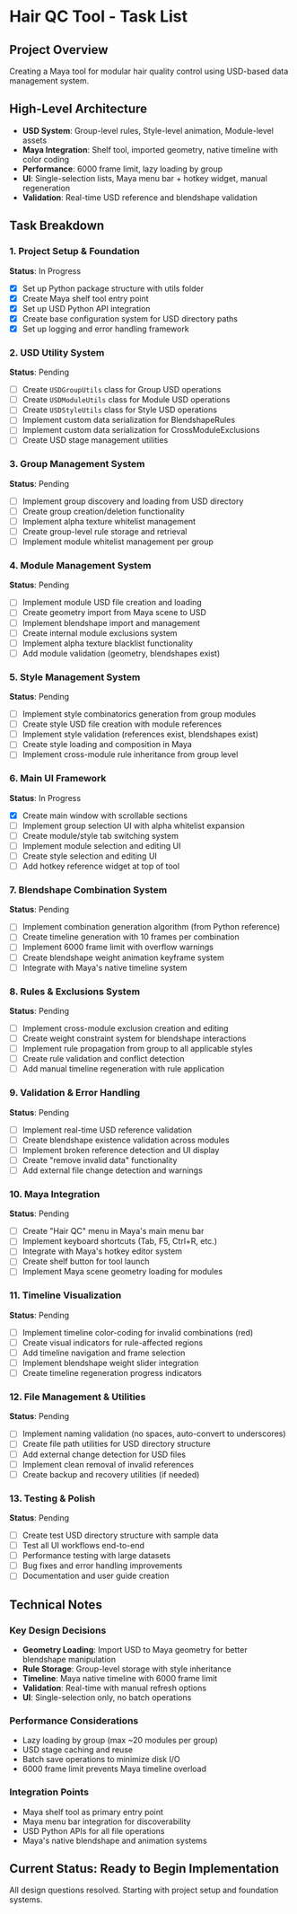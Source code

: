 # Hair QC Tool - Task List

## Project Overview
Creating a Maya tool for modular hair quality control using USD-based data management system.

## High-Level Architecture
- **USD System**: Group-level rules, Style-level animation, Module-level assets
- **Maya Integration**: Shelf tool, imported geometry, native timeline with color coding  
- **Performance**: 6000 frame limit, lazy loading by group
- **UI**: Single-selection lists, Maya menu bar + hotkey widget, manual regeneration
- **Validation**: Real-time USD reference and blendshape validation

## Task Breakdown

### 1. Project Setup & Foundation
**Status**: In Progress
- [x] Set up Python package structure with utils folder
- [x] Create Maya shelf tool entry point
- [x] Set up USD Python API integration
- [x] Create base configuration system for USD directory paths
- [x] Set up logging and error handling framework

### 2. USD Utility System
**Status**: Pending  
- [ ] Create `USDGroupUtils` class for Group USD operations
- [ ] Create `USDModuleUtils` class for Module USD operations  
- [ ] Create `USDStyleUtils` class for Style USD operations
- [ ] Implement custom data serialization for BlendshapeRules
- [ ] Implement custom data serialization for CrossModuleExclusions
- [ ] Create USD stage management utilities

### 3. Group Management System
**Status**: Pending
- [ ] Implement group discovery and loading from USD directory
- [ ] Create group creation/deletion functionality
- [ ] Implement alpha texture whitelist management
- [ ] Create group-level rule storage and retrieval
- [ ] Implement module whitelist management per group

### 4. Module Management System  
**Status**: Pending
- [ ] Implement module USD file creation and loading
- [ ] Create geometry import from Maya scene to USD
- [ ] Implement blendshape import and management
- [ ] Create internal module exclusions system
- [ ] Implement alpha texture blacklist functionality
- [ ] Add module validation (geometry, blendshapes exist)

### 5. Style Management System
**Status**: Pending
- [ ] Implement style combinatorics generation from group modules
- [ ] Create style USD file creation with module references  
- [ ] Implement style validation (references exist, blendshapes exist)
- [ ] Create style loading and composition in Maya
- [ ] Implement cross-module rule inheritance from group level

### 6. Main UI Framework
**Status**: In Progress
- [x] Create main window with scrollable sections
- [ ] Implement group selection UI with alpha whitelist expansion
- [ ] Create module/style tab switching system
- [ ] Implement module selection and editing UI
- [ ] Create style selection and editing UI
- [ ] Add hotkey reference widget at top of tool

### 7. Blendshape Combination System
**Status**: Pending
- [ ] Implement combination generation algorithm (from Python reference)
- [ ] Create timeline generation with 10 frames per combination
- [ ] Implement 6000 frame limit with overflow warnings
- [ ] Create blendshape weight animation keyframe system
- [ ] Integrate with Maya's native timeline system

### 8. Rules & Exclusions System
**Status**: Pending
- [ ] Implement cross-module exclusion creation and editing
- [ ] Create weight constraint system for blendshape interactions
- [ ] Implement rule propagation from group to all applicable styles
- [ ] Create rule validation and conflict detection
- [ ] Add manual timeline regeneration with rule application

### 9. Validation & Error Handling
**Status**: Pending
- [ ] Implement real-time USD reference validation
- [ ] Create blendshape existence validation across modules
- [ ] Implement broken reference detection and UI display
- [ ] Create "remove invalid data" functionality
- [ ] Add external file change detection and warnings

### 10. Maya Integration
**Status**: Pending
- [ ] Create "Hair QC" menu in Maya's main menu bar
- [ ] Implement keyboard shortcuts (Tab, F5, Ctrl+R, etc.)
- [ ] Integrate with Maya's hotkey editor system
- [ ] Create shelf button for tool launch
- [ ] Implement Maya scene geometry loading for modules

### 11. Timeline Visualization
**Status**: Pending
- [ ] Implement timeline color-coding for invalid combinations (red)
- [ ] Create visual indicators for rule-affected regions
- [ ] Add timeline navigation and frame selection
- [ ] Implement blendshape weight slider integration
- [ ] Create timeline regeneration progress indicators

### 12. File Management & Utilities
**Status**: Pending
- [ ] Implement naming validation (no spaces, auto-convert to underscores)
- [ ] Create file path utilities for USD directory structure
- [ ] Add external change detection for USD files
- [ ] Implement clean removal of invalid references
- [ ] Create backup and recovery utilities (if needed)

### 13. Testing & Polish
**Status**: Pending
- [ ] Create test USD directory structure with sample data
- [ ] Test all UI workflows end-to-end
- [ ] Performance testing with large datasets
- [ ] Bug fixes and error handling improvements
- [ ] Documentation and user guide creation

## Technical Notes

### Key Design Decisions
- **Geometry Loading**: Import USD to Maya geometry for better blendshape manipulation
- **Rule Storage**: Group-level storage with style inheritance
- **Timeline**: Maya native timeline with 6000 frame limit
- **Validation**: Real-time with manual refresh options
- **UI**: Single-selection only, no batch operations

### Performance Considerations
- Lazy loading by group (max ~20 modules per group)
- USD stage caching and reuse
- Batch save operations to minimize disk I/O
- 6000 frame limit prevents Maya timeline overload

### Integration Points
- Maya shelf tool as primary entry point
- Maya menu bar integration for discoverability
- USD Python APIs for all file operations
- Maya's native blendshape and animation systems

## Current Status: Ready to Begin Implementation
All design questions resolved. Starting with project setup and foundation systems.